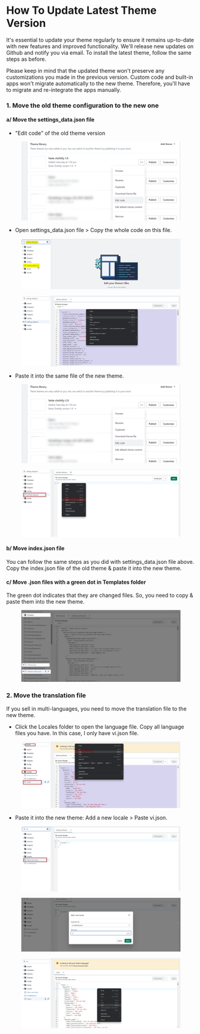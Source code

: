 # How To Update Latest Theme Version

It's essential to update your theme regularly to ensure it remains up-to-date with new features and improved functionality. We'll release new updates on Github and notify you via email. To install the latest theme, follow the same steps as before.

Please keep in mind that the updated theme won't preserve any customizations you made in the previous version. Custom code and built-in apps won't migrate automatically to the new theme. Therefore, you'll have to migrate and re-integrate the apps manually.

### 1. **Move the old theme configuration to the new one**

#### a/ Move the settings\_data.json file

* "Edit code" of the old theme version

<figure><img src="../.gitbook/assets/image (20).png" alt=""><figcaption></figcaption></figure>

* Open settings\_data.json file > Copy the whole code on this file.

<figure><img src="../.gitbook/assets/image (45).png" alt=""><figcaption></figcaption></figure>

<figure><img src="../.gitbook/assets/image (65).png" alt=""><figcaption></figcaption></figure>

* Paste it into the same file of the new theme.

<figure><img src="../.gitbook/assets/image (46).png" alt=""><figcaption></figcaption></figure>

<figure><img src="../.gitbook/assets/image (14).png" alt=""><figcaption></figcaption></figure>

#### b/ Move index.json file

You can follow the same steps as you did with settings\_data.json file above. Copy the index.json file of the old theme & paste it into the new theme.

#### c/ Move .json files with a green dot in Templates folder

The green dot indicates that they are changed files. So, you need to copy & paste them into the new theme.

<figure><img src="../.gitbook/assets/image (8).png" alt=""><figcaption></figcaption></figure>

### 2. Move the **translation file**

If you sell in multi-languages, you need to move the translation file to the new theme.

* Click the Locales folder to open the language file. Copy all language files you have. In this case, I only have vi.json file.

<figure><img src="../.gitbook/assets/image (4).png" alt=""><figcaption></figcaption></figure>

* Paste it into the new theme: Add a new locale > Paste vi.json.

<figure><img src="../.gitbook/assets/image (26).png" alt=""><figcaption></figcaption></figure>

<figure><img src="../.gitbook/assets/image (18).png" alt=""><figcaption></figcaption></figure>

<figure><img src="../.gitbook/assets/image (36).png" alt=""><figcaption></figcaption></figure>
